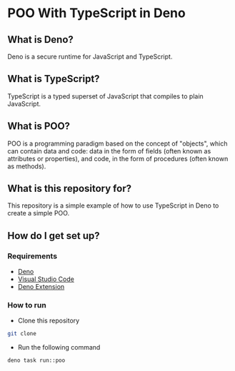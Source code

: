# POO With TypeScript in Deno

## What is Deno?

Deno is a secure runtime for JavaScript and TypeScript.

## What is TypeScript?

TypeScript is a typed superset of JavaScript that compiles to plain JavaScript.

## What is POO?

POO is a programming paradigm based on the concept of "objects", which can contain data and code: data in the form of fields (often known as attributes or properties), and code, in the form of procedures (often known as methods).

## What is this repository for?

This repository is a simple example of how to use TypeScript in Deno to create a simple POO.

## How do I get set up?

### Requirements

- [Deno](https://deno.land/)
- [Visual Studio Code](https://code.visualstudio.com/)
- [Deno Extension](https://marketplace.visualstudio.com/items?itemName=denoland.vscode-deno)

### How to run

- Clone this repository

```bash
git clone

```

- Run the following command

```bash
deno task run::poo
```
